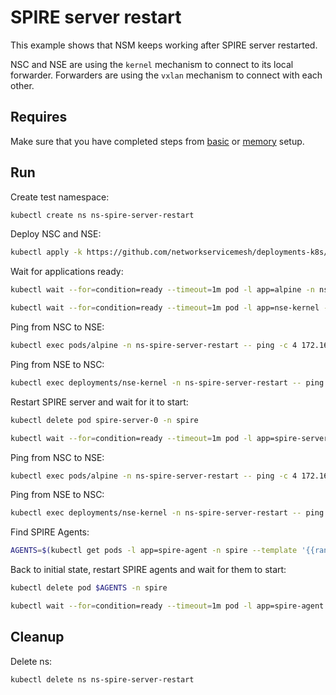 # SPIRE server restart

This example shows that NSM keeps working after SPIRE server restarted.

NSC and NSE are using the `kernel` mechanism to connect to its local forwarder.
Forwarders are using the `vxlan` mechanism to connect with each other.

## Requires

Make sure that you have completed steps from [basic](../../basic) or [memory](../../memory) setup.

## Run

Create test namespace:
```bash
kubectl create ns ns-spire-server-restart
```

Deploy NSC and NSE:
```bash
kubectl apply -k https://github.com/networkservicemesh/deployments-k8s/examples/heal/spire-server-restart?ref=a77989672e3aa2fba61818367044d942e47a8517
```

Wait for applications ready:
```bash
kubectl wait --for=condition=ready --timeout=1m pod -l app=alpine -n ns-spire-server-restart
```
```bash
kubectl wait --for=condition=ready --timeout=1m pod -l app=nse-kernel -n ns-spire-server-restart
```

Ping from NSC to NSE:
```bash
kubectl exec pods/alpine -n ns-spire-server-restart -- ping -c 4 172.16.1.100
```

Ping from NSE to NSC:
```bash
kubectl exec deployments/nse-kernel -n ns-spire-server-restart -- ping -c 4 172.16.1.101
```

Restart SPIRE server and wait for it to start:
```bash
kubectl delete pod spire-server-0 -n spire
```
```bash
kubectl wait --for=condition=ready --timeout=1m pod -l app=spire-server -n spire
```

Ping from NSC to NSE:
```bash
kubectl exec pods/alpine -n ns-spire-server-restart -- ping -c 4 172.16.1.100
```

Ping from NSE to NSC:
```bash
kubectl exec deployments/nse-kernel -n ns-spire-server-restart -- ping -c 4 172.16.1.101
```

Find SPIRE Agents:
```bash
AGENTS=$(kubectl get pods -l app=spire-agent -n spire --template '{{range .items}}{{.metadata.name}}{{" "}}{{end}}')
```

Back to initial state, restart SPIRE agents and wait for them to start:
```bash
kubectl delete pod $AGENTS -n spire
```

```bash
kubectl wait --for=condition=ready --timeout=1m pod -l app=spire-agent -n spire
```

## Cleanup

Delete ns:
```bash
kubectl delete ns ns-spire-server-restart
```
